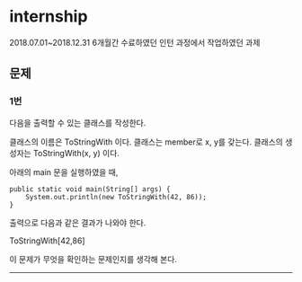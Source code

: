 # internship
2018.07.01~2018.12.31 
6개월간 수료하였던 인턴 과정에서 작업하였던 과제

## 문제 
### 1번
 다음을 출력할 수 있는 클래스를 작성한다.
 
  클래스의 이름은 ToStringWith 이다.
클래스는 member로 x, y를 갖는다.
클래스의 생성자는 ToStringWith(x, y) 이다.

  아래의 main 문을 실행하였을 때,

    public static void main(String[] args) { 
        System.out.println(new ToStringWith(42, 86));
    }
 
  출력으로 다음과 같은 결과가 나와야 한다.

ToStringWith[42,86]

이 문제가 무엇을 확인하는 문제인지를 생각해 본다.

<hr>
